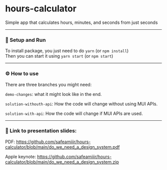 # hours-calculator

Simple app that calculates hours, minutes, and seconds from just seconds

---

### 🚀 Setup and Run

To install package, you just need to do `yarn` (or `npm install`)
<br>
Then you can start it using `yarn start` (or `npm start`)

---

### ⚙️ How to use

There are three branches you might need:

`demo-changes`: what it might look like in the end.

`solution-withouth-api`: How the code will change without using MUI APIs.

`solution-with-api`: How the code will change if MUI APIs are used.

---

### 📄 Link to presentation slides:

PDF: https://github.com/safeamiiir/hours-calculator/blob/main/do_we_need_a_design_system.pdf

Apple keynote: https://github.com/safeamiiir/hours-calculator/blob/main/do_we_need_a_design_system.zip
